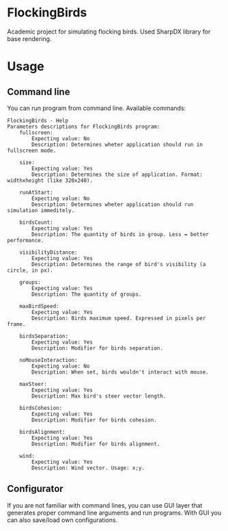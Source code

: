 # FlockingBirds
Academic project for simulating flocking birds. Used SharpDX library for base rendering.

# Usage
## Command line
You can run program from command line. Available commands:
```
FlockingBirds - Help
Parameters descriptions for FlockingBirds program: 
	fullscreen:
		Expecting value: No
		Description: Determines wheter application should run in fullscreen mode.

	size:
		Expecting value: Yes
		Description: Determines the size of application. Format: widthxheight (like 320x240).

	runAtStart:
		Expecting value: No
		Description: Determines wheter application should run simulation immeditely.

	birdsCount:
		Expecting value: Yes
		Description: The quantity of birds in group. Less = better performance.

	visibilityDistance:
		Expecting value: Yes
		Description: Determines the range of bird's visibility (a circle, in px).

	groups:
		Expecting value: Yes
		Description: The quantity of groups.

	maxBirdSpeed:
		Expecting value: Yes
		Description: Birds maximum speed. Expressed in pixels per frame.

	birdsSeparation:
		Expecting value: Yes
		Description: Modifier for birds separation.

	noMouseInteraction:
		Expecting value: No
		Description: When set, birds wouldn't interact with mouse.

	maxSteer:
		Expecting value: Yes
		Description: Max bird's steer vector length.

	birdsCohesion:
		Expecting value: Yes
		Description: Modifier for birds cohesion.

	birdsAlignment:
		Expecting value: Yes
		Description: Modifier for birds alignment.

	wind:
		Expecting value: Yes
		Description: Wind vector. Usage: x;y.

```

## Configurator
If you are not familiar with command lines, you can use GUI layer that generates proper command line arguments and run programs. With GUI you can also save/load own configurations.

